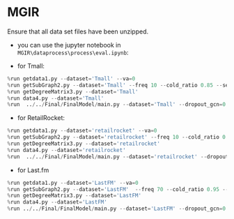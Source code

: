 # MGIR
Ensure that all data set files have been unzipped.

- you can use the jupyter notebook in `MGIR\dataprocess\process\eval.ipynb`:

- for Tmall:

```python
%run getdata1.py --dataset='Tmall' --va=0
%run getSubGraph2.py --dataset='Tmall' --freq 10 --cold_ratio 0.85 --seq_ratio 1.0
%run getDegreeMatrix3.py --dataset='Tmall'
%run data4.py --dataset='Tmall'
%run  ../../Final/FinalModel/main.py --dataset='Tmall' --dropout_gcn=0.2 --dropout_local=0.2 --device='cuda:0'
```
- for RetailRocket:

```python
%run getdata1.py --dataset='retailrocket' --va=0
%run getSubGraph2.py --dataset='retailrocket' --freq 10 --cold_ratio 0.9 --seq_ratio 1.0 
%run getDegreeMatrix3.py --dataset='retailrocket'
%run data4.py --dataset='retailrocket'
%run  ../../Final/FinalModel/main.py --dataset='retailrocket' --dropout_gcn=0.1 --dropout_local=0.5 --l2=1e-6 --alpha=0.8 --device='cuda:0'
```
- for Last.fm

```python
%run getdata1.py --dataset='LastFM' --va=0
%run getSubGraph2.py --dataset='LastFM'  --freq 70 --cold_ratio 0.95 --seq_ratio 1.0 
%run getDegreeMatrix3.py --dataset='LastFM'
%run data4.py --dataset='LastFM'
%run ../../Final/FinalModel/main.py --dataset='LastFM' --dropout_gcn=0.2 --dropout_local=0.3 --l2=1e-6 --alpha=0.4 --batch_size=512 --device='cuda:0'
```







